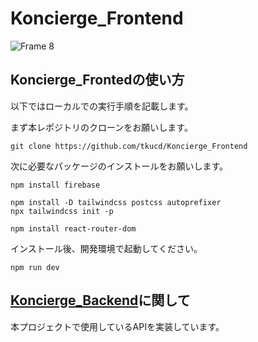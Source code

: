 # Koncierge_Frontend
![Frame 8](https://github.com/tkucd/Koncierge_Frontend/assets/92442298/b297eb56-1b2f-46ca-b953-4f656d4698dc)

## Koncierge_Frontedの使い方
以下ではローカルでの実行手順を記載します。

まず本レポジトリのクローンをお願いします。
```
git clone https://github.com/tkucd/Koncierge_Frontend
```

次に必要なパッケージのインストールをお願いします。
```
npm install firebase

npm install -D tailwindcss postcss autoprefixer
npx tailwindcss init -p

npm install react-router-dom
```

インストール後、開発環境で起動してください。
```
npm run dev
```

## [Koncierge_Backend](https://github.com/tkucd/Koncierge_Backend)に関して
本プロジェクトで使用しているAPIを実装しています。
